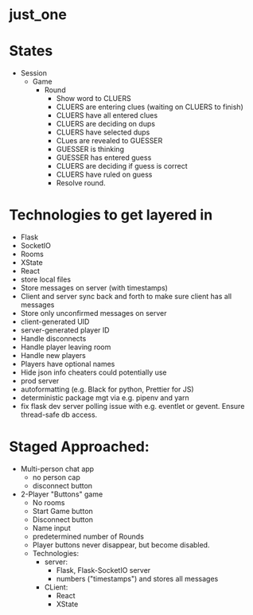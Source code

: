 # just_one


# States
- Session
  - Game
    - Round
      - Show word to CLUERS
      - CLUERS are entering clues (waiting on CLUERS to finish)
      - CLUERS have all entered clues
      - CLUERS are deciding on dups
      - CLUERS have selected dups
      - CLues are revealed to GUESSER
      - GUESSER is thinking
      - GUESSER has entered guess
      - CLUERS are deciding if guess is correct
      - CLUERS have ruled on guess
      - Resolve round.


# Technologies to get layered in
- Flask
- SocketIO
- Rooms
- XState
- React 
- store local files
- Store messages on server (with timestamps)
- Client and server sync back and forth to make sure client has all messages
- Store only unconfirmed messages on server
- client-generated UID
- server-generated player ID
- Handle disconnects
- Handle player leaving room
- Handle new players
- Players have optional names
- Hide json info cheaters could potentially use
- prod server
- autoformatting (e.g. Black for python, Prettier for JS)
- deterministic package mgt via e.g. pipenv and yarn
- fix flask dev server polling issue with e.g. eventlet or gevent. Ensure thread-safe db access.


# Staged Approached:
- Multi-person chat app
  - no person cap
  - disconnect button
- 2-Player "Buttons" game
  - No rooms
  - Start Game button
  - Disconnect button
  - Name input
  - predetermined number of Rounds
  - Player buttons never disappear, but become disabled.
  - Technologies:
    - server:
      - Flask, Flask-SocketIO server
      - numbers ("timestamps") and stores all messages
    - CLient:
      - React
      - XState
